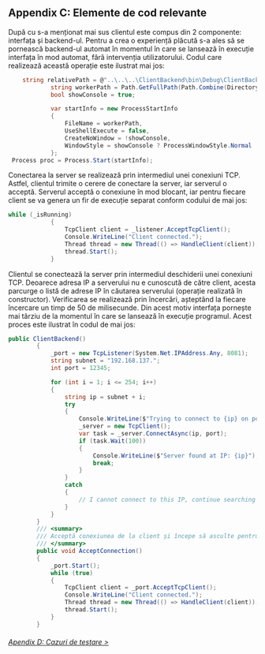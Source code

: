 ## Appendix C: Elemente de cod relevante
După cu s-a menționat mai sus clientul este compus din 2 componente: interfața și  backend-ul. Pentru a crea o experiență plăcută s-a ales să se pornească backend-ul automat în momentul în care se lansează în execuție interfața în mod automat, fără intervenția utilizatorului. Codul care realizează această operație este ilustrat mai jos:
```C#
	string relativePath = @"..\..\..\ClientBackend\bin\Debug\ClientBackend.exe";
            string workerPath = Path.GetFullPath(Path.Combine(Directory.GetCurrentDirectory(), relativePath));
            bool showConsole = true;

            var startInfo = new ProcessStartInfo
            {
                FileName = workerPath,
                UseShellExecute = false,
                CreateNoWindow = !showConsole,
                WindowStyle = showConsole ? ProcessWindowStyle.Normal : ProcessWindowStyle.Hidden
            };
 Process proc = Process.Start(startInfo);
```

Conectarea la server se realizează prin intermediul unei conexiuni TCP. Astfel, clientul trimite o cerere de conectare la server, iar serverul o acceptă.
Serverul acceptă o conexiune în mod blocant, iar pentru fiecare client se va genera un fir de execuție separat conform codului de mai jos:
```C#
while (_isRunning)
            {
                TcpClient client = _listener.AcceptTcpClient();
                Console.WriteLine("Client connected.");
                Thread thread = new Thread(() => HandleClient(client));
                thread.Start();
            } 
```

Clientul se conectează la server prin intermediul deschiderii unei conexiuni TCP. Deoarece adresa IP a serverului nu e cunoscută de către client, acesta parcurge o listă de adrese IP în căutarea serverului (operație realizată în constructor). Verificarea se realizează prin încercări, așteptând la fiecare încercare un timp de 50 de milisecunde. Din acest motiv interfața pornește mai târziu de la momentul în care se lansează în execuție programul. Acest proces este ilustrat în codul de mai jos:
```C#
public ClientBackend()
        {
            _port = new TcpListener(System.Net.IPAddress.Any, 8081);
            string subnet = "192.168.137.";
            int port = 12345;

            for (int i = 1; i <= 254; i++)
            {
                string ip = subnet + i;
                try
                {
                    Console.WriteLine($"Trying to connect to {ip} on port {port}...");
                    _server = new TcpClient();
                    var task = _server.ConnectAsync(ip, port);
                    if (task.Wait(100))
                    {
                        Console.WriteLine($"Server found at IP: {ip}");
                        break;
                    }
                }
                catch
                {
                    // I cannot connect to this IP, continue searching
                }
            }
        }
        /// <summary>
        /// Acceptă conexiunea de la client și începe să asculte pentru mesaje.
        /// </summary>
        public void AcceptConnection()
        {
            _port.Start();
            while (true)
            {
                TcpClient client = _port.AcceptTcpClient();
                Console.WriteLine("Client connected.");
                Thread thread = new Thread(() => HandleClient(client));
                thread.Start();
            }
        }
```
###### [Apendix D: Cazuri de testare >](/Documentație/Apendix%20D-Cazuri%20de%20testare.md)